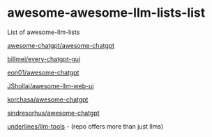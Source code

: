 # awesome-awesome-llm-lists-list
List of awesome-llm-lists

[awesome-chatgpt/awesome-chatgpt](https://github.com/awesome-chatgpt/awesome-chatgpt)

[billmei/every-chatgpt-gui](https://github.com/billmei/every-chatgpt-gui)

[eon01/awesome-chatgpt](https://github.com/eon01/awesome-chatgpt)

[JShollaj/awesome-llm-web-ui](https://github.com/JShollaj/awesome-llm-web-ui)

[korchasa/awesome-chatgpt](https://github.com/korchasa/awesome-chatgpt)

[sindresorhus/awesome-chatgpt](https://github.com/sindresorhus/awesome-chatgpt)

[underlines/llm-tools](https://github.com/underlines/awesome-ml/blob/master/llm-tools.md) - (repo offers more than just llms)
